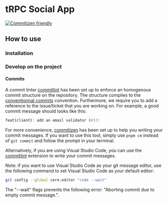 # tRPC Social App

[![Commitizen friendly](https://img.shields.io/badge/commitizen-friendly-brightgreen.svg)](http://commitizen.github.io/cz-cli/)

## How to use

### Installation

### Develop on the project

#### Commits

A commit linter [commitlint](https://commitlint.js.org/#/) has been set up to enforce an homogenous commit structure on the repository. The structure complies to the [conventionnal commits](https://www.conventionalcommits.org/en/v1.0.0/) convention. Furthermore, we require you to add a reference to the issue/ticket that you are working on. For example, a good commit message should looks like this:

```sh
feat(client): add an email validator (#53)
```

For more convenience, [commitizen](https://commitizen.github.io/cz-cli/) has been set up to help you writing your commit messages. If you want to use this tool, simply use `pnpm cm` instead of `git commit` and follow the prompt in your terminal.

Alternatively, if you are using Visual Studio Code, you can use the [commitlint](https://marketplace.visualstudio.com/items?itemName=joshbolduc.commitlint) extension to write your commit messages.

Note: if you want to use Visual Studio Code as your git message editor, use the following command to set Visual Studio Code as your default editor:

```sh
git config --global core.editor "code --wait"
```

The "--wait" flags prevents the following error: "Aborting commit due to empty commit message.".